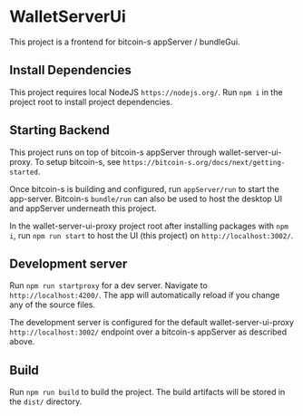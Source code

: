 # WalletServerUi

This project is a frontend for bitcoin-s appServer / bundleGui.

## Install Dependencies

This project requires local NodeJS `https://nodejs.org/`. Run `npm i` in the project root to install project dependencies.

## Starting Backend

This project runs on top of bitcoin-s appServer through wallet-server-ui-proxy. To setup bitcoin-s, see `https://bitcoin-s.org/docs/next/getting-started`.

Once bitcoin-s is building and configured, run `appServer/run` to start the app-server. Bitcoin-s `bundle/run` can also be used to host the desktop UI and appServer underneath this project.

In the wallet-server-ui-proxy project root after installing packages with `npm i`, run `npm run start` to host the UI (this project) on `http://localhost:3002/`.

## Development server

Run `npm run startproxy` for a dev server. Navigate to `http://localhost:4200/`. The app will automatically reload if you change any of the source files.

The development server is configured for the default wallet-server-ui-proxy `http://localhost:3002/` endpoint over a bitcoin-s appServer as described above.

## Build

Run `npm run build` to build the project. The build artifacts will be stored in the `dist/` directory.
